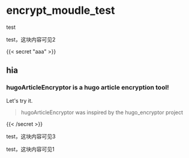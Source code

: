 # encrypt_moudle_test


test

<!--more-->

test，这块内容可见2

{{< secret "aaa" >}}

## hia

### hugoArticleEncryptor is a hugo article encryption tool!

Let's try it.

> hugoArticleEncryptor was inspired by the hugo_encryptor project

{{< /secret >}}

test，这块内容可见3

test，这块内容可见1
